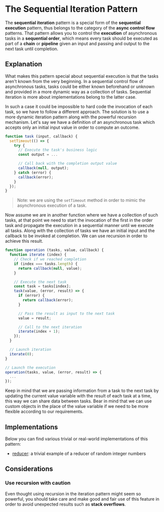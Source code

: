 # The Sequential Iteration Pattern #

The **sequential iteration** pattern is a special form of the **sequential execution** pattern, thus belongs to the category of the **async control flow** patterns. That pattern allows you to control the **execution** of asynchronous tasks in a **sequential order**, which means every task should be executed as part of a **chain** or **pipeline** given an input and passing and output to the next task until completion.

## Explanation ##

What makes this pattern special about sequential execution is that the tasks aren't known from the very beginning. In a sequential control flow of asynchronous tasks, tasks could be either known beforehand or unknown and provided in a more dynamic way as a collection of tasks. Sequential iteration is more about implementations belong to the latter case.

In such a case it could be impossible to hard code the invocation of each task, so we have to follow a different approach. The solution is to use a more dynamic iteration pattern along with the powerful recursion mechanism. Let's say we have a definition of an asynchronous task which accepts only an initial input value in order to compute an outcome.

```javascript
function task (input, callback) {
  setTimeout(() => {
    try {
      // Execute the task's business logic
      const output = ...

      // Call back with the completion output value
      callback(null, output);
    } catch (error) {
      callback(error);
    }
  });
}
```

> Note: we are using the `setTimeout` method in order to mimic the asynchronous execution of a task.

Now assume we are in another function where we have a collection of such tasks, at that point we need to start the invocation of the first in the order task and propagate the execution in a sequential manner until we execute all tasks. Along with the collection of tasks we have an initial input and the callback to be invoked at completion. We can use recursion in order to achieve this result.

```javascript
function operation (tasks, value, callback) {
  function iterate (index) {
    // Check if we reached completion
    if (index === tasks.length) {
      return callback(null, value);
    }

    // Execute the next task
    const task = tasks[index];
    task(value, (error, result) => {
      if (error) {
        return callback(error);
      }

      // Pass the result as input to the next task
      value = result;

      // Call to the next iteration
      iterate(index + 1);
    });
  }

  // Launch iteration
  iterate(0);
}

// Launch the execution
operation(tasks, value, (error, result) => {
  ...
});
```

Keep in mind that we are passing information from a task to the next task by updating the current value variable with the result of each task at a time, this way we can share data between tasks. Bear in mind that we can use custom objects in the place of the value variable if we need to be more flexible according to our requirements.

## Implementations ##

Below you can find various trivial or real-world implementations of this pattern:

* [reducer](reducer.js): a trivial example of a reducer of random integer numbers

## Considerations ##

### Use recursion with caution ###

Even thought using recursion in the iteration pattern might seem so powerful, you should take care and make good and fair use of this feature in order to avoid unexpected results such as **stack overflows**.